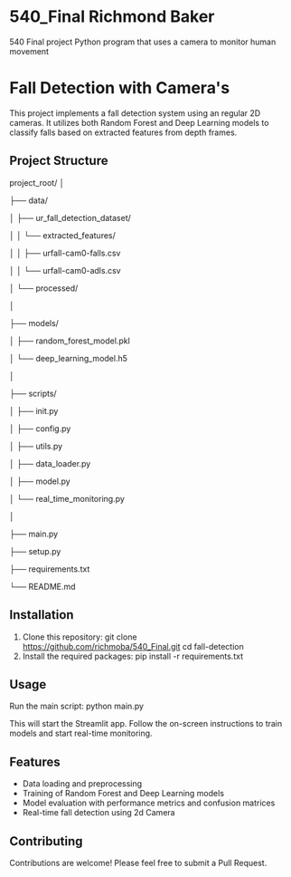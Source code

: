# 540_Final Richmond Baker
540 Final project Python program that uses a camera to monitor human movement  
# Fall Detection with Camera's

This project implements a fall detection system using an  regular 2D cameras. It utilizes both Random Forest and Deep Learning models to classify falls based on extracted features from depth frames.

## Project Structure

project_root/
│

├── data/

│   ├── ur_fall_detection_dataset/

│   │   └── extracted_features/

│   │       ├── urfall-cam0-falls.csv

│   │       └── urfall-cam0-adls.csv

│   └── processed/

│

├── models/

│   ├── random_forest_model.pkl

│   └── deep_learning_model.h5

│

├── scripts/

│   ├── init.py

│   ├── config.py

│   ├── utils.py

│   ├── data_loader.py

│   ├── model.py

│   └── real_time_monitoring.py

│

├── main.py

├── setup.py

├── requirements.txt

└── README.md


## Installation

1. Clone this repository:
git clone https://github.com/richmoba/540_Final.git
cd fall-detection
2. Install the required packages:
pip install -r requirements.txt


## Usage

Run the main script:
python main.py

This will start the Streamlit app. Follow the on-screen instructions to train models and start real-time monitoring.

## Features

- Data loading and preprocessing
- Training of Random Forest and Deep Learning models
- Model evaluation with performance metrics and confusion matrices
- Real-time fall detection using 2d Camera

## Contributing

Contributions are welcome! Please feel free to submit a Pull Request.
